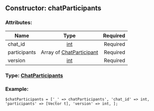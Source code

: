 ## Constructor: chatParticipants  

### Attributes:

| Name     |    Type       | Required |
|----------|:-------------:|---------:|
|chat\_id|[int](../types/int.md) | Required|
|participants|Array of [ChatParticipant](../types/ChatParticipant.md) | Required|
|version|[int](../types/int.md) | Required|


### Type: [ChatParticipants](../types/ChatParticipants.md)

### Example:


```
$chatParticipants = ['_' => chatParticipants', 'chat_id' => int, 'participants' => [Vector t], 'version' => int, ];
```